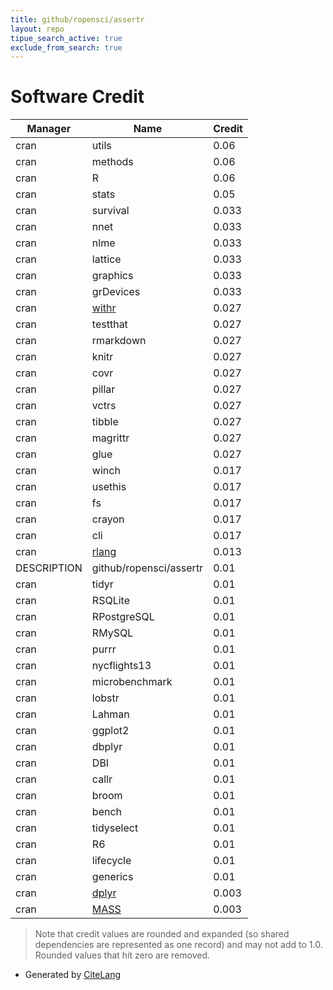 ```yaml
---
title: github/ropensci/assertr
layout: repo
tipue_search_active: true
exclude_from_search: true
---
```

# Software Credit

|Manager|Name|Credit|
|-------|----|------|
|cran|utils|0.06|
|cran|methods|0.06|
|cran|R|0.06|
|cran|stats|0.05|
|cran|survival|0.033|
|cran|nnet|0.033|
|cran|nlme|0.033|
|cran|lattice|0.033|
|cran|graphics|0.033|
|cran|grDevices|0.033|
|cran|[withr](https://withr.r-lib.org)|0.027|
|cran|testthat|0.027|
|cran|rmarkdown|0.027|
|cran|knitr|0.027|
|cran|covr|0.027|
|cran|pillar|0.027|
|cran|vctrs|0.027|
|cran|tibble|0.027|
|cran|magrittr|0.027|
|cran|glue|0.027|
|cran|winch|0.017|
|cran|usethis|0.017|
|cran|fs|0.017|
|cran|crayon|0.017|
|cran|cli|0.017|
|cran|[rlang](https://rlang.r-lib.org)|0.013|
|DESCRIPTION|github/ropensci/assertr|0.01|
|cran|tidyr|0.01|
|cran|RSQLite|0.01|
|cran|RPostgreSQL|0.01|
|cran|RMySQL|0.01|
|cran|purrr|0.01|
|cran|nycflights13|0.01|
|cran|microbenchmark|0.01|
|cran|lobstr|0.01|
|cran|Lahman|0.01|
|cran|ggplot2|0.01|
|cran|dbplyr|0.01|
|cran|DBI|0.01|
|cran|callr|0.01|
|cran|broom|0.01|
|cran|bench|0.01|
|cran|tidyselect|0.01|
|cran|R6|0.01|
|cran|lifecycle|0.01|
|cran|generics|0.01|
|cran|[dplyr](https://dplyr.tidyverse.org)|0.003|
|cran|[MASS](http://www.stats.ox.ac.uk/pub/MASS4/)|0.003|


> Note that credit values are rounded and expanded (so shared dependencies are represented as one record) and may not add to 1.0. Rounded values that hit zero are removed.


- Generated by [CiteLang](https://github.com/vsoch/citelang)
